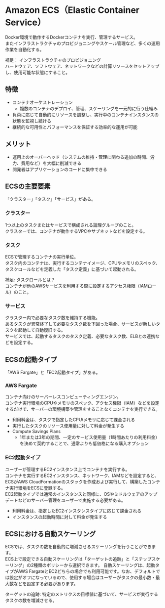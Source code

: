 # Amazon ECS（Elastic Container Service）
Docker環境で動作するDockerコンテナを実行、管理するサービス。  
またインフラストラクチャのプロビジョニングやスケール管理など、多くの運用作業を自動化する。

補足： インフラストラクチャのプロビジョニング  
ハードウェア、ソフトウェア、ネットワークなどの計算リソースをセットアップし、使用可能な状態にすること。

## 特徴
* コンテナオーケストレーション
  * 複数のコンテナのデプロイ、管理、スケーリングを一元的に行う仕組み
* 負荷に応じて自動的にリソースを調整し、実行中のコンテナインスタンスの状態を監視し続ける
* 継続的な可用性とパフォーマンスを保証する効率的な運用が可能

## メリット
* 運用上のオーバーヘッド（システムの維持・管理に関わる追加の時間、労力、費用など）を大幅に削減できる
* 開発者はアプリケーションのコードに集中できる

## ECSの主要要素
「クラスター」「タスク」「サービス」がある。

### クラスター
1つ以上のタスクまたはサービスで構成される論理グループのこと。  
クラスターでは、コンテナが動作するVPCやサブネットなどを設定する。

### タスク
ECSで管理するコンテナの実行単位。  
タスク内のコンテナは、実行するコンテナイメージ、CPUやメモリのスペック、タスクロールなどを定義した「タスク定義」に基づいて起動される。  

補足: タスクロールとは？  
コンテナが他のAWSサービスを利用する際に設定するアクセス権限（IAMロール）のこと。

### サービス
クラスター内で必要なタスク数を維持する機能。  
あるタスクが異常終了して必要なタスク数を下回った場合、サービスが新しいタスクを起動して自動復旧する。  
サービスでは、起動するタスクのタスク定義、必要なタスク数、ELBとの連携などを設定する。


## ECSの起動タイプ
「AWS Fargate」と「EC2起動タイプ」がある。

### AWS Fargate
コンテナ向けのサーバーレスコンピューティングエンジン。  
コンテナ実行環境のCPUやメモリのスペック、アクセス権限（IAM）などを設定するだけで、サーバーの環境構築や管理をすることなくコンテナを実行できる。

* 利用料金は、タスクで指定したCPU/メモリに応じて課金される
* 実行したタスクのリソース使用量に対して料金が発生する
* Compute Savings Plans
  * 1年または3年の期間、一定のサービス使用量（1時間あたりの利用料金）を決めて契約することで、通常よりも低価格になる購入オプション

### EC2起動タイプ
ユーザーが管理するEC2インスタンス上でコンテナを実行する。  
コンテナを実行するEC2インスタンス、ネットワーク、IAMなどを設定すると、ECSがAWS CloudFormationのスタックを作成および実行して、構築したコンテナ実行環境をECSに登録する。  
EC2起動タイプでは通常のインスタンスと同様に、OSやミドルウェアのアップデートなどのサーバー管理をユーザーで実施する必要がある。

* 利用料金は、指定したEC2インスタンスタイプに応じて課金される
* インスタンスの起動時間に対して料金が発生する

## ECSにおける自動スケーリング
ECSでは、タスクの数を自動的に増減させるスケーリングを行うことができます。  
ECS上で設定できる自動スケーリングは「ターゲットの追跡」と「ステップスケーリング」の2種類のポリシーから選択できます。 自動スケーリングは、起動タイプがAWS FargateとEC2どちらの場合でも利用可能です。なお、デフォルトでは設定がオフになっているので、使用する場合はユーザーがタスクの最小数・最大数などを設定する必要があります。

ターゲットの追跡: 特定のメトリクスの目標値に基づいて、サービスが実行するタスクの数を増減させる。